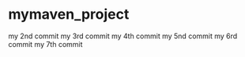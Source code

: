 # mymaven_project
my 2nd commit
my 3rd commit
my 4th commit
my 5nd commit
my 6rd commit
my 7th commit
